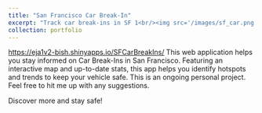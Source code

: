 ```yaml
---
title: "San Francisco Car Break-In"
excerpt: "Track car break-ins in SF 1<br/><img src='/images/sf_car.png' width='300'>"
collection: portfolio
---
```


https://eja1v2-bish.shinyapps.io/SFCarBreakIns/
This web application helps you stay informed on Car Break-Ins in San Francisco. Featuring an interactive map and up-to-date stats, this app helps you identify hotspots and trends to keep your vehicle safe. This is an ongoing personal project. Feel free to hit me up with any suggestions. 

Discover more and stay safe!
